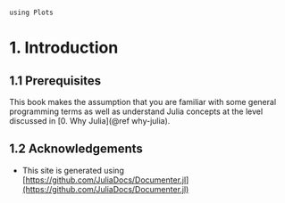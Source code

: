 ```@contents
```

```@setup viz
using Plots
```

# 1. Introduction 

## 1.1 Prerequisites 

This book makes the assumption that you are familiar with some general programming terms as well as understand Julia concepts at the level discussed in [0. Why Julia](@ref why-julia).  

## 1.2 Acknowledgements

- This site is generated using [https://github.com/JuliaDocs/Documenter.jl](https://github.com/JuliaDocs/Documenter.jl)